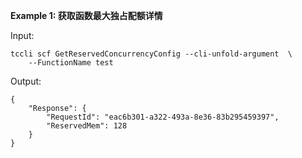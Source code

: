 **Example 1: 获取函数最大独占配额详情**



Input: 

```
tccli scf GetReservedConcurrencyConfig --cli-unfold-argument  \
    --FunctionName test
```

Output: 
```
{
    "Response": {
        "RequestId": "eac6b301-a322-493a-8e36-83b295459397",
        "ReservedMem": 128
    }
}
```

